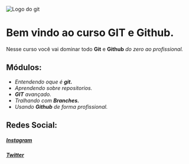 ![Logo do git](https://sujeitoprogramador.com/wp-content/uploads/2021/04/gitimage.png)
# Bem vindo ao curso GIT e Github.
Nesse curso você vai dominar todo **Git** e **Github** _do zero ao profissional._

## Módulos:
* _Entendendo oque é **git.**_
* _Aprendendo sobre repositorios._ 
* _**GIT** avançado._ 
* _Tralhando com **Branches.**_
* _Usando **Github** de forma profissional._



## Redes Social:
##### [**Instagram**](https://instagram.com/jott4pe.silva?igshid=ZDdkNTZiNTM=)

#####  [**Twitter**](https://twitter.com/Pedro_villart)
